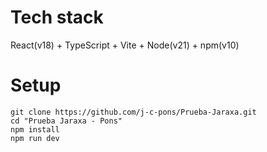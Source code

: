 # Tech stack

React(v18) + TypeScript + Vite + Node(v21) + npm(v10)

# Setup

```
git clone https://github.com/j-c-pons/Prueba-Jaraxa.git
cd "Prueba Jaraxa - Pons"
npm install
npm run dev
```
